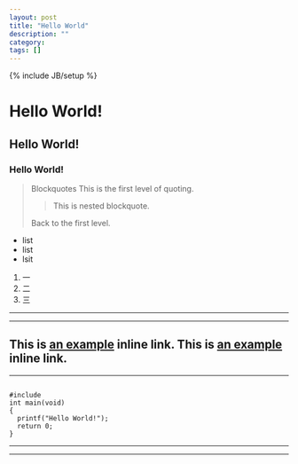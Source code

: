 ```yaml
---
layout: post
title: "Hello World"
description: ""
category: 
tags: []
---
```

{% include JB/setup %}
# Hello World!
## Hello World!
### Hello World!
>Blockquotes
> This is the first level of quoting.
>
> > This is nested blockquote.
>
> Back to the first level.
* list
* list
* lsit
1. 一
2. 二
3. 三
***
---
This is [an example](http://example.com/ "Title") inline link.
This is [an example](http://example.com/ "Title") inline link.
---
*****
<pre><code>
#include<stdio.h>
int main(void)
{
  printf("Hello World!");
  return 0;
}
</pre></code>
------
*************
